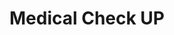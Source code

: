 ---
title: 'Medical Check UP'
desc: 'Comprehensive health assessments tailored for proactive wellness and preventive care.'
icon: 'AiOutlineMedicineBox'
---